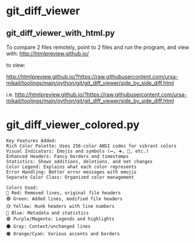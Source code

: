 # git_diff_viewer

## git_diff_viewer_with_html.py

To compare 2 files remotely, point to 2 files and run the program, and view with: 
http://htmlpreview.github.io/

to view:

http://htmlpreview.github.io/?https://raw.githubusercontent.com/ursa-mikail/toolings/main/python/git/git_diff_viewer/side_by_side_diff.html

i.e.
http://htmlpreview.github.io/?https://raw.githubusercontent.com/ursa-mikail/toolings/main/python/git/git_diff_viewer/side_by_side_diff.html

# git_diff_viewer_colored.py
```
Key Features Added:
Rich Color Palette: Uses 256-color ANSI codes for vibrant colors
Visual Indicators: Emojis and symbols (➖, ➕, 📁, etc.)
Enhanced Headers: Fancy borders and timestamps
Statistics: Shows additions, deletions, and net changes
Color Legend: Explains what each color represents
Error Handling: Better error messages with emojis
Separate Color Class: Organized color management
```
```
Colors Used:
🔴 Red: Removed lines, original file headers
🟢 Green: Added lines, modified file headers
🟡 Yellow: Hunk headers with line numbers
🔵 Blue: Metadata and statistics
🟣 Purple/Magenta: Legends and highlights
⚫ Gray: Context/unchanged lines
🟠 Orange/Cyan: Various accents and borders
```